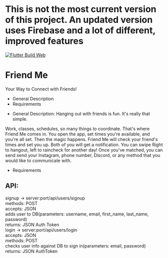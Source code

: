 # This is not the most current version of this project. An updated version uses Firebase and a lot of different, improved features

[![Flutter Build Web](https://github.com/ChicoState/Friend-Me/actions/workflows/main.yml/badge.svg)](https://github.com/ChicoState/Friend-Me/actions/workflows/main.yml)

# Friend Me
Your Way to Connect with Friends!

* General Description
* Requirements

- General Description:
Hanging out with friends is fun. It's really that simple.

Work, classes, schedules, so many things to coordinate. That's where Friend Me comes in. You open the app, set times you're available, and you're all set. Then the magic happens. Friend Me will check your friend's times and set you up. Both of you will get a notification. You can swipe Right to hangout, left to raincheck for another day! Once you've matched, you can send send your Instagram, phone number, Discord, or any method that you would like to communicate with.

- Requirements

## API:
signup -> server:port/api/users/signup <br>
methods: POST <br>
accepts: JSON <br>
adds user to DB(parameters: username, email, first_name, last_name, password) <br>
returns: JSON Auth Token <br>
login -> server:port/api/users/login <br>
accepts: JSON <br>
methods: POST <br>
checks user info against DB to sign in(parameters: email, password) <br>
returns: JSON AuthToken
